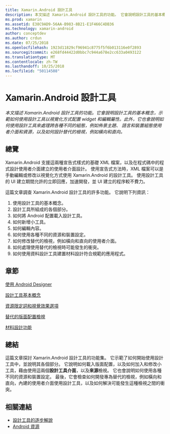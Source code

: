 ```yaml
---
title: Xamarin.Android 設計工具
description: 本文描述 Xamarin.Android 設計工具的功能。 它會說明設計工具的基本概念，示範如何使用設計工具以視覺化方式配置 widget 和編輯屬性。 此外，它也會說明如何使用設計工具來處理跨各種不同的組態，例如佈景主題、 語言和裝置組態使用者介面和資源，以及如何設計替代的檢視，例如橫向和直向。
ms.prod: xamarin
ms.assetid: E38C9AD9-56AA-B983-8B21-E1F466C4DB36
ms.technology: xamarin-android
author: conceptdev
ms.author: crdun
ms.date: 07/25/2018
ms.openlocfilehash: 1923d11829cf96941c8775f5f6b013116e0f2893
ms.sourcegitcommit: e268fd44422d0bbc7c944a678e2cc633a0493122
ms.translationtype: MT
ms.contentlocale: zh-TW
ms.lasthandoff: 10/25/2018
ms.locfileid: "50114508"
---
```

# <a name="xamarinandroid-designer"></a>Xamarin.Android 設計工具

_本文描述 Xamarin.Android 設計工具的功能。它會說明設計工具的基本概念，示範如何使用設計工具以視覺化方式配置 widget 和編輯屬性。此外，它也會說明如何使用設計工具來處理跨各種不同的組態，例如佈景主題、 語言和裝置組態使用者介面和資源，以及如何設計替代的檢視，例如橫向和直向。_


## <a name="overview"></a>總覽

Xamarin.Android 支援這兩種宣告式樣式的基礎 XML 檔案，以及在程式碼中的程式設計使用者介面建立的使用者介面設計。
使用宣告式方法時，XML 檔案可以是手動編輯或修改以視覺化方式使用 Xamarin.Android 的設計工具。 使用設計工具的 UI 建立期間允許的立即回應，加速開發，並 UI 建立的程序較不費力。

這篇文章調查 Xamarin.Android 設計工具的許多功能。 它說明下列資訊：

1.  使用設計工具的基本概念。
2.  設計工具所組成的各個部分。
3.  如何將 Android 配置載入設計工具。
4.  如何新增小工具。
5.  如何編輯內容。
6.  如何使用各種不同的資源和裝置設定。
7.  如何修改替代的檢視，例如橫向和直向的使用者介面。 
8.  如何處理使用替代的檢視時可能發生的衝突。 
9.  如何使用資料設計工具建置材料設計符合規範的應用程式。



## <a name="sections"></a>章節

 [使用 Android Designer](~/android/user-interface/android-designer/designer-walkthrough.md)

 [設計工具基本概念](~/android/user-interface/android-designer/designer-basics.md)

 [資源限定詞和視覺效果選項](~/android/user-interface/android-designer/resource-qualifiers.md)

 [替代的版面配置檢視](~/android/user-interface/android-designer/alternative-layout-views.md)

 [材料設計功能](~/android/user-interface/android-designer/material-design-features.md)



## <a name="summary"></a>總結

這篇文章探討 Xamarin.Android 設計工具的功能集。
它示範了如何開始使用設計工具中，並說明其各個部分。 它說明如何載入版面配置，以及如何加入和修改小工具，藉由使用這兩個**設計工具介面**，以及**來源**檢視。 它也會說明如何使用各種不同的資源和裝置設定。 最後，它會檢查如何開發專為替代的檢視，例如橫向和直向，內建的使用者介面使用設計工具，以及如何解決可能發生這種檢視之間的衝突。



## <a name="related-links"></a>相關連結

- [設計工具的逐步解說](~/android/user-interface/android-designer/designer-walkthrough.md)
- [Android 資源](~/android/app-fundamentals/resources-in-android/index.md)
